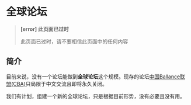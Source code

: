 # 全球论坛

> **[error] 此页面已过时**
>
> 此页面已过时，请不要相信此页面中的任何内容

## 简介

目前来说，没有一个论坛能做到**全球论坛**这个规模。现存的论坛[中国Ballance联盟\(CBA\)](http://www.ballance.cn/)只局限于中文交流且即将永久关闭。

我们有计划，组建一个新的全球论坛，只是根据目前形势，没有必要且没有用。
